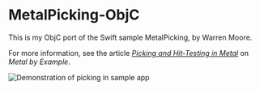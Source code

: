 # MetalPicking-ObjC

This is my ObjC port of the Swift sample MetalPicking, by Warren Moore. 

For more information, see the article [_Picking and Hit-Testing in Metal_](http://metalbyexample.com/picking-hit-testing/) on _Metal by Example_.

![Demonstration of picking in sample app](http://d2jaiao3zdxbzm.cloudfront.net/wp-content/uploads/picking.gif)
